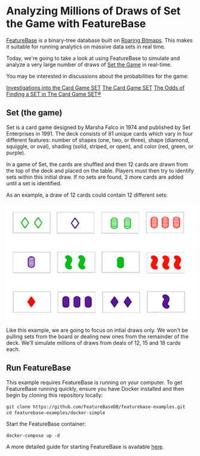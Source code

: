 # Analyzing Millions of Draws of Set the Game with FeatureBase
[FeatureBase](https://featurebase.com/) is a binary-tree database built on [Roaring Bitmaps](https://roaringbitmap.org/). This makes it suitable for running analytics on massive data sets in real time.

Today, we're going to take a look at using FeatureBase to simulate and analyze a very large number of draws of [Set the Game](https://en.wikipedia.org/wiki/Set_(card_game)) in real-time.

You may be interested in discussions about the probabilities for the game:

[Investigations into the Card Game SET](https://www.setgame.com/sites/default/files/teacherscorner/SETPROOF.pdf)
[The Card Game SET](http://homepages.warwick.ac.uk/staff/D.Maclagan/papers/set.pdf)
[The Odds of Finding a SET in The Card Game SET®](http://norvig.com/SET.html)

## Set (the game)
Set is a card game designed by Marsha Falco in 1974 and published by Set Enterprises in 1991. The deck consists of 81 unique cards which vary in four different features: number of shapes (one, two, or three), shape (diamond, squiggle, or oval), shading (solid, striped, or open), and color (red, green, or purple). 

In a game of Set, the cards are shuffled and then 12 cards are drawn from the top of the deck and placed on the table. Players must then try to identify sets within this initial draw. If no sets are found, 3 more cards are added until a set is identified. 

As an example, a draw of 12 cards could contain 12 different sets:

![sets](https://raw.githubusercontent.com/FeatureBaseDB/featurebase-examples/main/bigdata-set/static/setdraw.png)

Like this example, we are going to focus on intial draws only. We won't be pulling sets from the board or dealing new ones from the remainder of the deck. We'll simulate millions of draws from deals of 12, 15 and 18 cards each.

## Run FeatureBase
This example requires FeatureBase is running on your computer. To get FeatureBase running quickly, ensure you have Docker installed and then begin by cloning this repository locally:

```
git clone https://github.com/FeatureBaseDB/featurebase-examples.git
cd featurebase-examples/docker-simple
```

Start the FeatureBase container:

```
docker-compose up -d
```

A more detailed guide for starting FeatureBase is available [here](https://github.com/FeatureBaseDB/featurebase-examples/tree/main/docker-simple#readme).



